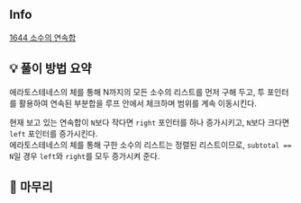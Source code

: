 ## Info
[1644 소수의 연속합](https://www.acmicpc.net/problem/1644)

## 💡 풀이 방법 요약
에라토스테네스의 체를 통해 N까지의 모든 소수의 리스트를 먼저 구해 두고, 투 포인터를 활용하여 연속된 부분합을 루프 안에서 체크하며 범위를 계속 이동시킨다.  
  
현재 보고 있는 연속합이 `N`보다 작다면 `right` 포인터를 하나 증가시키고, `N`보다 크다면 `left` 포인터를 증가시킨다.  
에라토스테네스의 체를 통해 구한 소수의 리스트는 정렬된 리스트이므로, `subtotal == N`일 경우 `left`와 `right`를 모두 증가시켜 준다.

## 🙂 마무리
